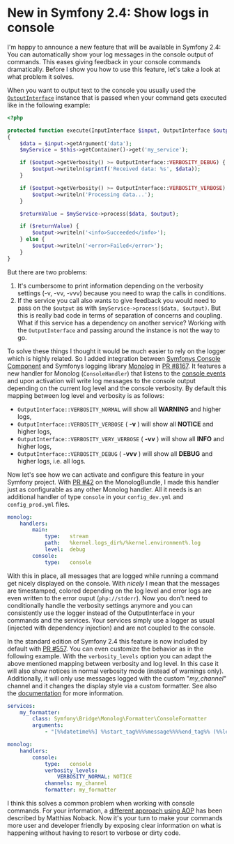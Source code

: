 New in Symfony 2.4: Show logs in console
========================================

I'm happy to announce a new feature that will be available in Symfony 2.4: You can automatically show your log messages in the console output of commands.
This eases giving feedback in your console commands dramatically. Before I show you how to use this feature, let's take a look at what problem it solves.

When you want to output text to the console you usually used the [`OutputInterface`](http://api.symfony.com/2.3/Symfony/Component/Console/Output/OutputInterface.html) instance
that is passed when your command gets executed like in the following example:

```php
<?php

protected function execute(InputInterface $input, OutputInterface $output)
{
    $data = $input->getArgument('data');
    $myService = $this->getContainer()->get('my_service');

    if ($output->getVerbosity() >= OutputInterface::VERBOSITY_DEBUG) {
        $output->writeln(sprintf('Received data: %s', $data));
    }

    if ($output->getVerbosity() >= OutputInterface::VERBOSITY_VERBOSE) {
        $output->writeln('Processing data...');
    }

    $returnValue = $myService->process($data, $output);

    if ($returnValue) {
        $output->writeln('<info>Succeeded</info>');
    } else {
        $output->writeln('<error>Failed</error>');
    }
}
```

But there are two problems:
1. It's cumbersome to print information depending on the verbosity settings (-v, -vv, -vvv) because you need to wrap the calls in conditions.
2. If the service you call also wants to give feedback you would need to pass on the `$output` as with `$myService->process($data, $output)`. But this is really bad
code in terms of separation of concerns and coupling. What if this service has a dependency on another service? Working with the `OutputInterface` and passing around the instance is not the way to go.

To solve these things I thought it would be much easier to rely on the logger which is highly related. So I added integration between [Symfonys Console Component](http://symfony.com/doc/current/components/console/index.html) 
and Symfonys logging library [Monolog](https://github.com/Seldaek/monolog) in [PR #8167](https://github.com/symfony/symfony/pull/8167). 
It features a new handler for Monolog (`ConsoleHandler`) that listens to the [console events](http://symfony.com/blog/new-in-symfony-2-3-events-in-the-console-component) 
and upon activation will write log messages to the console output depending on the current log level and the console verbosity. By default this mapping between log level and verbosity is as follows:
- `OutputInterface::VERBOSITY_NORMAL` will show all __WARNING__ and higher logs,
- `OutputInterface::VERBOSITY_VERBOSE` ( __-v__ ) will show all __NOTICE__ and higher logs,
- `OutputInterface::VERBOSITY_VERY_VERBOSE` ( __-vv__ ) will show all __INFO__ and higher logs,
- `OutputInterface::VERBOSITY_DEBUG` ( __-vvv__ ) will show all __DEBUG__ and higher logs, i.e. all logs.

Now let's see how we can activate and configure this feature in your Symfony project. With [PR #42](https://github.com/symfony/MonologBundle/pull/42) on the MonologBundle, I made this handler just as configurable as any other
Monolog handler. All it needs is an additional handler of type `console` in your `config_dev.yml` and `config_prod.yml` files.

```yaml
monolog:
    handlers:
        main:
            type:   stream
            path:   %kernel.logs_dir%/%kernel.environment%.log
            level:  debug
        console:
            type:   console
```

With this in place, all messages that are logged while running a command get nicely displayed on the console. With _nicely_ I mean that the messages
are timestamped, colored depending on the log level and error logs are even written to the error ouput (`php://stderr`).
Now you don't need to conditionally handle the verbosity settings anymore and you can consistently use the logger instead of the OutputInterface in your commands and the services.
Your services simply use a logger as usual (injected with dependency injection) and are not coupled to the console.

In the standard edition of Symfony 2.4 this feature is now included by default with [PR #557](https://github.com/symfony/symfony-standard/pull/557). You can even customize
the behavior as in the following example. With the `verbosity_levels` option you can adapt the above mentioned mapping between verbosity and log level. In this case it will
also show notices in normal verbosity mode (instead of warnings only). Additionally, it will only use messages logged with the custom "*my_channel*" channel and it changes the
display style via a custom formatter. See also the [documentation](http://symfony.com/doc/current/cookbook/logging/monolog.html) for more information.

```yaml
services:
    my_formatter:
        class: Symfony\Bridge\Monolog\Formatter\ConsoleFormatter
        arguments:
            - "[%%datetime%%] %%start_tag%%%%message%%%%end_tag%% (%%level_name%%) %%context%% %%extra%%\n"

monolog:
    handlers:
        console:
            type:   console
            verbosity_levels:
                VERBOSITY_NORMAL: NOTICE
            channels: my_channel
            formatter: my_formatter
```

I think this solves a common problem when working with console commands. For your information, a
[different approach using AOP](http://php-and-symfony.matthiasnoback.nl/2013/07/symfony2-rich-console-command-output-using-aop/) has been described by Matthias Noback. 
Now it's your turn to make your commands more user and developer friendly by exposing clear information on what is happening without having to resort to verbose or dirty code.
